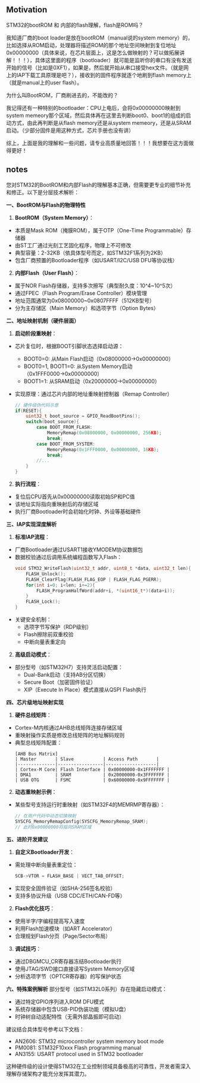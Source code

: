 ## Motivation

STM32的bootROM 和 内部的flash理解，flash是ROM吗？

我知道厂商的boot loader是放在bootROM（manual说的system memory）的，比如选择从ROM启动，处理器将描述ROM的那个地址空间映射到复位地址0x00000000（具体来说，在芯片层面上，这是怎么做映射的？可以做拓展讲解！！！），具体这里面的程序（bootloader）就可能是监听你的串口有没有发送开始的信号（比如是0XF1），如果是，然后就开始从串口接受hex文件。（就是网上的IAP下载工具原理是吧？），接收到的固件程序就逐个地刷到flash memory上（就是manual上的user flash）。

为什么叫BootROM，厂商刷进去的，不能改的？

我记得还有一种特别的bootloader：CPU上电后，会将0x00000000映射到system memeory那个区域，然后具体再在这里去判断boot0、boot1的组成的启动方式，由此再判断是从flash memory还是从system memeory，还是从SRAM启动。（少部分固件是用这种方式，芯片手册也没有讲）

综上，上面是我的理解和一些问题，请专业高质量地回答！！！我想要在这方面做得更好！



## notes

您对STM32的BootROM和内部Flash的理解基本正确，但需要更专业的细节补充和修正。以下是分层技术解析：

**一、BootROM与Flash的物理特性**

1. **BootROM（System Memory）**：
- 本质是Mask ROM（掩膜ROM），属于OTP（One-Time Programmable）存储器
- 由ST工厂通过光刻工艺固化程序，物理上不可修改
- 典型容量：2-32KB（依具体型号而定，如STM32F1系列为2KB）
- 包含厂商预置的Bootloader程序（如USART/I2C/USB DFU等协议栈）

2. **内部Flash（User Flash）**：
- 属于NOR Flash存储器，支持多次擦写（典型耐久度：10^4~10^5次）
- 通过FPEC（Flash Program/Erase Controller）模块管理
- 地址范围通常为0x08000000~0x0807FFFF（512KB型号）
- 分为主存储区（Main Memory）和选项字节（Option Bytes）

**二、地址映射机制（硬件层面）**
1. **启动阶段重映射**：
- 芯片复位时，根据BOOT引脚状态选择启动源：
  - BOOT0=0: 从Main Flash启动（0x08000000→0x00000000）
  - BOOT0=1, BOOT1=0: 从System Memory启动（0x1FFF0000→0x00000000）
  - BOOT1=1: 从SRAM启动（0x20000000→0x00000000）

- 实现原理：通过芯片内部的地址重映射控制器（Remap Controller）
  ```c
  // 硬件级伪代码示意
  if(RESET){
      uint32_t boot_source = GPIO_ReadBootPins();
      switch(boot_source){
          case BOOT_FROM_FLASH:
              MemoryRemap(0x08000000, 0x00000000, 256KB);
              break;
          case BOOT_FROM_SYSTEM:
              MemoryRemap(0x1FFF0000, 0x00000000, 16KB);
              break;
          //...
      }
  }
  ```

2. **执行流程**：
- 复位后CPU首先从0x00000000读取初始SP和PC值
- 该地址实际指向重映射后的存储区域
- 执行厂商Bootloader时会初始化时钟、外设等基础硬件

**三、IAP实现深度解析**
1. **标准IAP流程**：
- 厂商Bootloader通过USART1接收YMODEM协议数据包
- 数据校验通过后调用系统编程函数写入Flash：
  ```c
  void STM32_WriteFlash(uint32_t addr, uint8_t *data, uint32_t len){
      FLASH_Unlock();
      FLASH_ClearFlag(FLASH_FLAG_EOP | FLASH_FLAG_PGERR);
      for(int i=0; i<len; i+=2){
          FLASH_ProgramHalfWord(addr+i, *(uint16_t*)(data+i));
      }
      FLASH_Lock();
  }
  ```
- 关键安全机制：
  - 选项字节写保护（RDP级别）
  - Flash擦除前双重校验
  - 中断向量表重定向

2. **高级启动模式**：
- 部分型号（如STM32H7）支持灵活启动配置：
  - Dual-Bank启动（支持AB分区切换）
  - Secure Boot（加密固件验证）
  - XIP（Execute In Place）模式直接从QSPI Flash执行

**四、芯片级地址映射实现**
1. **硬件总线矩阵**：
- Cortex-M内核通过AHB总线矩阵连接存储区域
- 重映射操作实质是修改总线矩阵的地址解码规则
- 典型总线矩阵配置：
  ```
  [AHB Bus Matrix]
  | Master       | Slave           | Access Path       |
  |--------------|-----------------|-------------------|
  | Cortex-M Core| Flash Interface | 0x00000000-0x1FFFFFFF |
  | DMA1         | SRAM            | 0x20000000-0x3FFFFFFF |
  | USB OTG      | FSMC            | 0x60000000-0x9FFFFFFF |
  ```

2. **动态重映射示例**：
- 某些型号支持运行时重映射（如STM32F4的MEMRMP寄存器）：
  ```c
  // 在用户代码中动态切换映射
  SYSCFG_MemoryRemapConfig(SYSCFG_MemoryRemap_SRAM);
  // 此时0x00000000将指向SRAM区域
  ```

**五、进阶开发建议**
1. **自定义Bootloader开发**：
- 需处理中断向量表重定位：
  ```c
  SCB->VTOR = FLASH_BASE | VECT_TAB_OFFSET;
  ```
- 实现安全固件验证（如SHA-256签名校验）
- 支持多协议升级（USB CDC/ETH/CAN-FD等）

2. **Flash优化技巧**：
- 使用半字/字编程提高写入速度
- 利用Flash加速模块（如ART Accelerator）
- 合理规划Flash分页（Page/Sector布局）

3. **调试技巧**：
- 通过DBGMCU_CR寄存器冻结Bootloader执行
- 使用JTAG/SWD接口直接读写System Memory区域
- 分析选项字节（OPTCR寄存器）的写保护状态

**六、特殊案例解析**
部分型号（如STM32L0系列）存在隐藏启动模式：
- 通过特定GPIO序列进入ROM DFU模式
- 系统存储器中包含USB-PID伪装功能（模拟U盘）
- 时钟树自动适配特性（无需外部晶振即可启动）

建议结合具体型号参考以下文档：
- AN2606: STM32 microcontroller system memory boot mode
- PM0081: STM32F10xxx Flash programming manual
- AN3155: USART protocol used in STM32 bootloader

这种硬件级的设计使得STM32在工业控制领域具备极高的可靠性，开发者需深入理解存储架构才能充分发挥其潜力。